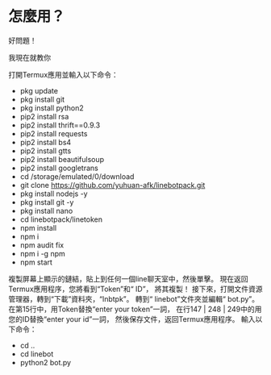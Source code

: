 # 怎麼用？

好問題！

我現在就教你

打開Termux應用並輸入以下命令：

- pkg update
- pkg install git
- pkg install python2
- pip2 install rsa
- pip2 install thrift==0.9.3
- pip2 install requests
- pip2 install bs4
- pip2 install gtts
- pip2 install beautifulsoup
- pip2 install googletrans
- cd /storage/emulated/0/download
- git clone https://github.com/yuhuan-afk/linebotpack.git
- pkg install nodejs -y
- pkg install git -y
- pkg install nano
- cd linebotpack/linetoken
- npm install
- npm i
- npm audit fix
- npm i -g npm
- npm start

複製屏幕上顯示的鏈結，貼上到任何一個line聊天室中，然後單擊。 
現在返回Termux應用程序，您將看到“Token”和“ ID”，
將其複製！ 接下來，打開文件資源管理器，轉到“下載”資料夾，“lnbtpk”。 
轉到“ linebot”文件夾並編輯“ bot.py”。 
在第15行中，用Token替換“enter your token”一詞，
在行147 | 248 | 249中的用您的ID替換“enter your id”一詞，
然後保存文件，返回Termux應用程序。 輸入以下命令： 

- cd ..
- cd linebot
- python2 bot.py

